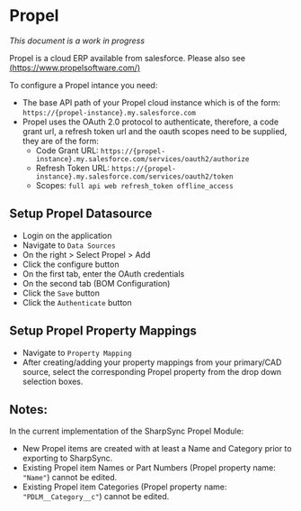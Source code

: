 # Propel

<em>This document is a work in progress</em>

Propel is a cloud ERP available from salesforce. Please also see [(https://www.propelsoftware.com/)](https://www.propelsoftware.com/)

To configure a Propel intance you need:
* The base API path of your Propel cloud instance which is of the form: `https://{propel-instance}.my.salesforce.com`
* Propel uses the OAuth 2.0 protocol to authenticate, therefore, a code grant url, a refresh token url and the oauth scopes need to be supplied, they are of the form:
    * Code Grant URL: `https://{propel-instance}.my.salesforce.com/services/oauth2/authorize`
    * Refresh Token URL: `https://{propel-instance}.my.salesforce.com/services/oauth2/token`
    * Scopes: `full api web refresh_token offline_access`

## Setup Propel Datasource

* Login on the application
* Navigate to `Data Sources`
* On the right > Select Propel > Add
* Click the configure button
* On the first tab, enter the OAuth credentials
* On the second tab (BOM Configuration)
* Click the `Save` button
* Click the `Authenticate` button

## Setup Propel Property Mappings

* Navigate to `Property Mapping`
* After creating/adding your property mappings from your primary/CAD source, select the corresponding Propel property from the drop down selection boxes.

## Notes:

In the current implementation of the SharpSync Propel Module:
* New Propel items are created with at least a Name and Category prior to exporting to SharpSync.
* Existing Propel item Names or Part Numbers (Propel property name: `"Name"`) cannot be edited.
* Existing Propel item Categories (Propel property name: `"PDLM__Category__c"`) cannot be edited.
